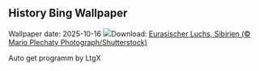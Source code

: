 ## History Bing Wallpaper
Wallpaper date: 2025-10-16
![](https://www.bing.com/th?id=OHR.SiberianLynx_DE-DE4192979708_UHD.jpg&w=1000)Download: [Eurasischer Luchs, Sibirien (© Mario Plechaty Photograph/Shutterstock)](https://www.bing.com/th?id=OHR.SiberianLynx_DE-DE4192979708_UHD.jpg)

Auto get programm by LtgX
